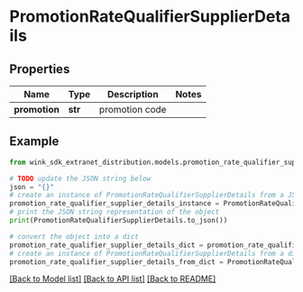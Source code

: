 # PromotionRateQualifierSupplierDetails


## Properties

Name | Type | Description | Notes
------------ | ------------- | ------------- | -------------
**promotion** | **str** | promotion code | 

## Example

```python
from wink_sdk_extranet_distribution.models.promotion_rate_qualifier_supplier_details import PromotionRateQualifierSupplierDetails

# TODO update the JSON string below
json = "{}"
# create an instance of PromotionRateQualifierSupplierDetails from a JSON string
promotion_rate_qualifier_supplier_details_instance = PromotionRateQualifierSupplierDetails.from_json(json)
# print the JSON string representation of the object
print(PromotionRateQualifierSupplierDetails.to_json())

# convert the object into a dict
promotion_rate_qualifier_supplier_details_dict = promotion_rate_qualifier_supplier_details_instance.to_dict()
# create an instance of PromotionRateQualifierSupplierDetails from a dict
promotion_rate_qualifier_supplier_details_from_dict = PromotionRateQualifierSupplierDetails.from_dict(promotion_rate_qualifier_supplier_details_dict)
```
[[Back to Model list]](../README.md#documentation-for-models) [[Back to API list]](../README.md#documentation-for-api-endpoints) [[Back to README]](../README.md)


